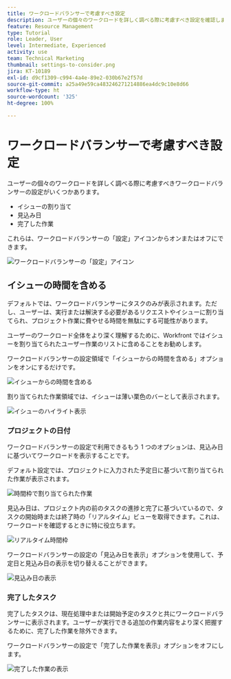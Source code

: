 ```yaml
---
title: ワークロードバランサーで考慮すべき設定
description: ユーザーの個々のワークロードを詳しく調べる際に考慮すべき設定を確認します。
feature: Resource Management
type: Tutorial
role: Leader, User
level: Intermediate, Experienced
activity: use
team: Technical Marketing
thumbnail: settings-to-consider.png
jira: KT-10189
exl-id: d9cf1309-c994-4a4e-89e2-030b67e2f57d
source-git-commit: a25a49e59ca483246271214886ea4dc9c10e8d66
workflow-type: ht
source-wordcount: '325'
ht-degree: 100%

---
```


# ワークロードバランサーで考慮すべき設定

ユーザーの個々のワークロードを詳しく調べる際に考慮すべきワークロードバランサーの設定がいくつかあります。

* イシューの割り当て
* 見込み日
* 完了した作業


これらは、ワークロードバランサーの「設定」アイコンからオンまたはオフにできます。

![ワークロードバランサーの「設定」アイコン](assets/STC_01.png)

## イシューの時間を含める

デフォルトでは、ワークロードバランサーにタスクのみが表示されます。ただし、ユーザーは、実行または解決する必要があるリクエストやイシューに割り当てられ、プロジェクト作業に費やせる時間を無駄にする可能性があります。

ユーザーのワークロード全体をより深く理解するために、Workfront ではイシューを割り当てられたユーザー作業のリストに含めることをお勧めします。

ワークロードバランサーの設定領域で「イシューからの時間を含める」オプションをオンにするだけです。

![イシューからの時間を含める](assets/STC_02.png)

割り当てられた作業領域では、イシューは薄い栗色のバーとして表示されます。

![イシューのハイライト表示](assets/STC_03.png)

### プロジェクトの日付

ワークロードバランサーの設定で利用できるもう 1 つのオプションは、見込み日に基づいてワークロードを表示することです。

デフォルト設定では、プロジェクトに入力された予定日に基づいて割り当てられた作業が表示されます。

![時間枠で割り当てられた作業](assets/STC_04.png)

見込み日は、プロジェクト内の前のタスクの進捗と完了に基づいているので、タスクの開始時または終了時の「リアルタイム」ビューを取得できます。これは、ワークロードを確認するときに特に役立ちます。

![リアルタイム時間枠](assets/STC_05.png)

ワークロードバランサーの設定の「見込み日を表示」オプションを使用して、予定日と見込み日の表示を切り替えることができます。

![見込み日の表示](assets/STC_06.png)

### 完了したタスク

完了したタスクは、現在処理中または開始予定のタスクと共にワークロードバランサーに表示されます。ユーザーが実行できる追加の作業内容をより深く把握するために、完了した作業を除外できます。

ワークロードバランサーの設定で「完了した作業を表示」オプションをオフにします。

![完了した作業の表示](assets/STC_07.png)
